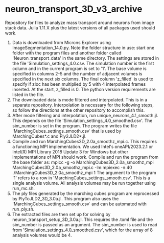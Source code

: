 # neuron_transport_3D_v3_archive
Repository for files to analyze mass transport around neurons from image stack data. Julia 1.11.X plus the latest versions of all packages used should work.

1) Data is downloaded from Microns Explorer using ImageSegmentation_14.0.py.  Note the folder structure in use: start one folder with the program files and another folder called 'Neuron_transport_data' in the same directory.  The settings are stored in the file 'Simulation_settings_4.0.csv. The simulation number is the first column and in the current program is set to '1'.  The base volume is specified in columns 2-5 and the number of adjacent volumes is specified in the next six columns.  The final column 'z_filled' is used to specify if zloc has been multiplied by 5 with 4 interpolated frames inserted.  At the start, z_filled is 0.  The python version requirements are listed in the file.
2) The downloaded data is mode filtered and interpolated.  This is in a separate repository.  Interpolation is necessary for the following steps, so follow the directions at the other repository to accomplish this.
3) After mode filtering and interpolation, run unique_neurons_4.1_smooth.jl.  This depends on the file 'Simulation_settings_4.0_smoothed.csv'. The sim_number is set in the program.  The program writes the file 'MarchingCubes_settings_smooth.csv' that is used by MarchingCubes*.c and Ply2JLD2*.jl.
4) Compile and run MarchingCubes3D_2.0a_smoothz_mpi.c.  This requires a functioning MPI implementation.  We used Intel's oneAPI/2023.2.1 or Intel(R) MPI Library 2018 Update 3 for Windows but other implementations of MPI should work.  Compile and run the program from the base folder as:
mpicc -g -o MarchingCubes3D_2.0a_smoothz_mpi MarchingCubes3D_2.0a_smoothz_mpi.c -lm
mpiexec -n 40 ./MarchingCubes3D_2.0a_smoothz_mpi 1
The argument to the program '1' refers to a row in 'MarchingCubes_settings_smooth.csv'. This is a single analysis volume.  All analysis volumes may be run together using run_mc.sh.
5) The ply files generated by the marching cubes program are reprocessed by PlyToJLD2_3D_3.0a.jl. This program also uses the 'MarchingCubes_settings_smooth.csv' and can be automated with run_ply.sh.
6) The extracted files are then set up for solving by neuron_transport_setup_3D_3.0a.jl.  This requires the .toml file and the sim_number is passed as an argument.  The sim_number is used to read from 'Simulation_settings_4.0_smoothed.csv', which for the array of 8 analysis volumes would be 4.
